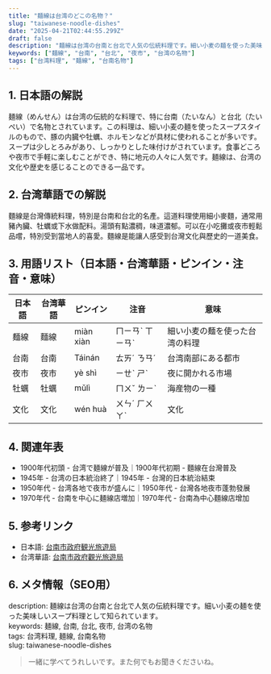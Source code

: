 ```yaml
---
title: "麺線は台湾のどこの名物？"
slug: "taiwanese-noodle-dishes"
date: "2025-04-21T02:44:55.299Z"
draft: false
description: "麺線は台湾の台南と台北で人気の伝統料理です。細い小麦の麺を使った美味しいスープ料理として知られています。"
keywords: ["麺線", "台南", "台北", "夜市", "台湾の名物"]
tags: ["台湾料理", "麺線", "台南名物"]
---
```


## 1. 日本語の解説  
麺線（めんせん）は台湾の伝統的な料理で、特に台南（たいなん）と台北（たいぺい）で名物とされています。この料理は、細い小麦の麺を使ったスープスタイルのもので、豚の内臓や牡蠣、ホルモンなどが具材に使われることが多いです。スープは少しとろみがあり、しっかりとした味付けがされています。食事どころや夜市で手軽に楽しむことができ、特に地元の人々に人気です。麺線は、台湾の文化や歴史を感じることのできる一品です。

## 2. 台湾華語での解説  
麵線是台灣傳統料理，特別是台南和台北的名產。這道料理使用細小麥麵，通常用豬內臟、牡蠣或下水做配料。湯頭有點濃稠，味道濃郁。可以在小吃攤或夜市輕鬆品嚐，特別受到當地人的喜愛。麵線是能讓人感受到台灣文化與歷史的一道美食。

## 3. 用語リスト（日本語・台湾華語・ピンイン・注音・意味）  
| 日本語 | 台湾華語 | ピンイン | 注音 | 意味 |
| --- | --- | --- | --- | --- |
| 麺線 | 麵線 | miàn xiàn | ㄇㄧㄢˋ ㄒㄧㄢˋ | 細い小麦の麺を使った台湾の料理 |
| 台南 | 台南 | Táinán | ㄊㄞˊ ㄋㄢˊ | 台湾南部にある都市 |
| 夜市 | 夜市 | yè shì | ㄧㄝˋ ㄕˋ | 夜に開かれる市場 |
| 牡蠣 | 牡蠣 | mǔlì | ㄇㄨˇ ㄌㄧˋ | 海産物の一種 |
| 文化 | 文化 | wén huà | ㄨㄣˊ ㄏㄨㄚˋ | 文化 |

## 4. 関連年表  
- 1900年代初頭 - 台湾で麺線が普及｜1900年代初期 - 麵線在台灣普及
- 1945年 - 台湾の日本統治終了｜1945年 - 台灣的日本統治結束
- 1950年代 - 台湾各地で夜市が盛んに｜1950年代 - 台灣各地夜市蓬勃發展
- 1970年代 - 台南を中心に麺線店増加｜1970年代 - 台南為中心麵線店增加

## 5. 参考リンク  
- 日本語: [台南市政府観光旅遊局](https://www.twtainan.net/)
- 台湾華語: [台南市政府觀光旅遊局](https://www.twtainan.net/zh-tw/)

## 6. メタ情報（SEO用）  
description: 麺線は台湾の台南と台北で人気の伝統料理です。細い小麦の麺を使った美味しいスープ料理として知られています。  
keywords: 麺線, 台南, 台北, 夜市, 台湾の名物  
tags: 台湾料理, 麺線, 台南名物  
slug: taiwanese-noodle-dishes

> 一緒に学べてうれしいです。また何でもお聞きくださいね。